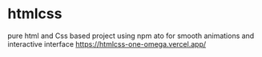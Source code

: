# htmlcss

pure html and Css based project using npm ato for
smooth animations and interactive interface
https://htmlcss-one-omega.vercel.app/
